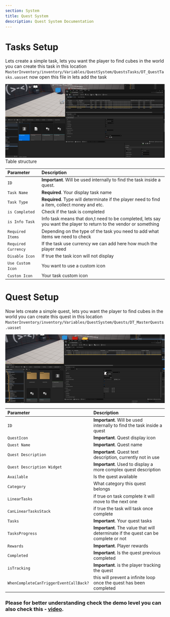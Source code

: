 ```yaml
---
section: System
title: Quest System
description: Quest System Documentation
---
```



# Tasks Setup
Lets create a simple task, lets you want the player to find cubes in the world you can create this task in this location
`MasterInventory/inventory/Variables/QuestSystem/QuestsTasks/DT_QuestTasks.uasset`
now open this file in lets add the task


![Img1](../../assets/docs/quest/img1.png)
Table structure

| Parameter |  Description                       |
| :-------- |  :-------------------------------- |
| `ID` | **Important**. Will be used internally to find the task inside a quest. |
| `Task Name` | **Required**. Your display task name |
| `Task Type` | **Required**. Type will determinate if the player need to find a item, collect money and etc. |
| `is Completed` | Check if the task is completed |
| `is Info Task` | Info task means that don,t need to be completed, lets say you want the player to return to the vendor or something |
| `Required Items` | Depending on the type of the task you need to add what items we need to check |
| `Required Currency` | If the task use currency we can add here how much the player need |
| `Disable Icon` | If true the task icon will not display |
| `Use Custom Icon` | You want to use a custom icon |
| `Custon Icon` | Your task custom icon |


# Quest Setup
Now lets create a simple quest, lets you want the player to find cubes in the world you can create this quest in this location
`MasterInventory/inventory/Variables/QuestSystem/Quests/DT_MasterQuests.uasset`

![Img2](../../assets/docs/quest/img2.png)

| Parameter |  Description                       |
| :-------- |  :-------------------------------- |
| `ID` | **Important**. Will be used internally to find the task inside a quest |
| `QuestIcon` | **Important**. Quest display icon |
| `Quest Name` | **Important**. Quest name |
| `Quest Description` | **Important**. Quest text description, currently not in use |
| `Quest Description Widget` | **Important**. Used to display a more complex quest description |
| `Available` |  Is the quest available |
| `Category` | What category this quest belongs |
| `LinearTasks` | if true on task complete it will move to the next one |
| `CanLinearTasksStack` | if true the task will task once complete |
| `Tasks` | **Important**. Your quest tasks |
| `TasksProgress` | **Important**. The value that will determinate if the quest can be complete or not |
| `Rewards` | **Important**. Player rewards |
| `Completed` | **Important**. Is the quest previous completed |
| `isTracking` | **Important**. is the player tracking the quest |
| `WhenCompleteCanTriggerEventCallBack?` | this will prevent a infinite loop once the quest has been completed |


### Please for better understanding check the demo level you can also check this  - [video](https://youtu.be/kFMVHpIeuqo).
